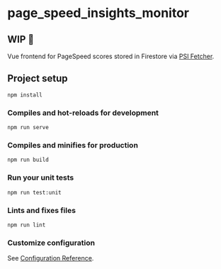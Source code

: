 # page_speed_insights_monitor

## WIP :construction_worker:

Vue frontend for PageSpeed scores stored in Firestore via [PSI Fetcher](https://github.com/makaroni4/page_speed_insights_fetcher).

## Project setup
```
npm install
```

### Compiles and hot-reloads for development
```
npm run serve
```

### Compiles and minifies for production
```
npm run build
```

### Run your unit tests
```
npm run test:unit
```

### Lints and fixes files
```
npm run lint
```

### Customize configuration
See [Configuration Reference](https://cli.vuejs.org/config/).
